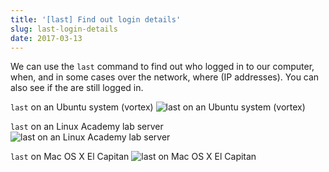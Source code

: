 ```yaml
---
title: '[last] Find out login details'
slug: last-login-details
date: 2017-03-13
---
```


We can use the `last` command to find out who logged in to our computer, when, and in some cases over the network, where (IP addresses). You can also see if the are still logged in.

`last` on an Ubuntu system (vortex)
![`last` on an Ubuntu system (vortex)](/assets/img/cmd-last.png)

`last` on an Linux Academy lab server
![`last` on an Linux Academy lab server](/assets/img/cmd-last-2.png)

`last` on Mac OS X El Capitan
![`last` on Mac OS X El Capitan](/assets/img/cmd-last-3.png)
